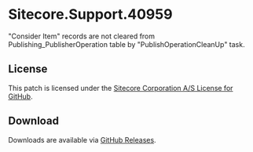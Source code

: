 # Sitecore.Support.40959
&quot;Consider Item&quot; records are not cleared from Publishing_PublisherOperation table by &quot;PublishOperationCleanUp&quot; task.

## License  
This patch is licensed under the [Sitecore Corporation A/S License for GitHub](https://github.com/sitecoresupport/Sitecore.Support.40959/blob/master/LICENSE).  

## Download  
Downloads are available via [GitHub Releases](https://github.com/sitecoresupport/Sitecore.Support.40959/releases).  
